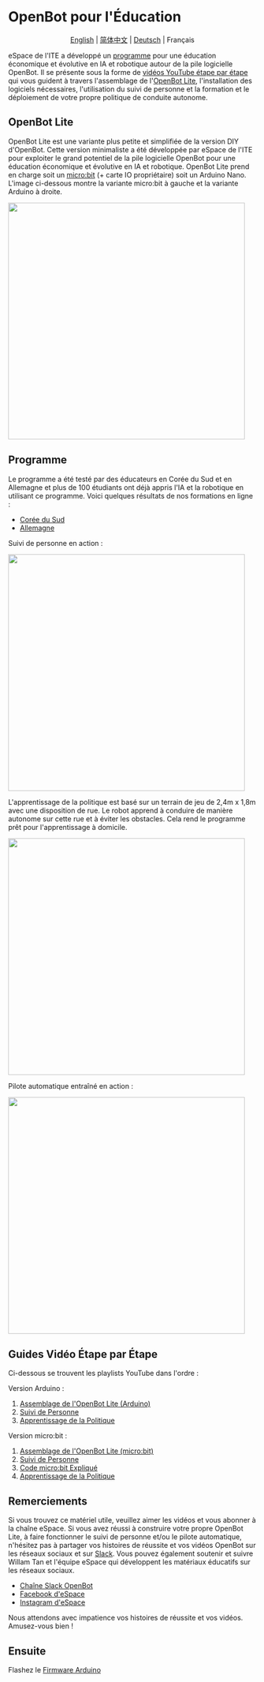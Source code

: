 # OpenBot pour l'Éducation

<p align="center">
  <a href="README.md">English</a> |
  <a href="README.zh-CN.md">简体中文</a> |
  <a href="README.de-DE.md">Deutsch</a> |
  <span>Français</span>
</p>

eSpace de l'ITE a développé un [programme](#curriculum) pour une éducation économique et évolutive en IA et robotique autour de la pile logicielle OpenBot. Il se présente sous la forme de [vidéos YouTube étape par étape](#step-by-step-video-guides) qui vous guident à travers l'assemblage de l'[OpenBot Lite](#openbot-lite-arduino), l'installation des logiciels nécessaires, l'utilisation du suivi de personne et la formation et le déploiement de votre propre politique de conduite autonome.

## OpenBot Lite

OpenBot Lite est une variante plus petite et simplifiée de la version DIY d'OpenBot. Cette version minimaliste a été développée par eSpace de l'ITE pour exploiter le grand potentiel de la pile logicielle OpenBot pour une éducation économique et évolutive en IA et robotique. OpenBot Lite prend en charge soit un [micro:bit](https://microbit.org/) (+ carte IO propriétaire) soit un Arduino Nano. L'image ci-dessous montre la variante micro:bit à gauche et la variante Arduino à droite.

<p float="left">
  <img src="../../docs/images/openbot_lite.jpg" width="480px" />
</p>

## Programme

Le programme a été testé par des éducateurs en Corée du Sud et en Allemagne et plus de 100 étudiants ont déjà appris l'IA et la robotique en utilisant ce programme. Voici quelques résultats de nos formations en ligne :

* [Corée du Sud](https://fb.watch/bDK2Vjgm3g/)
* [Allemagne](https://www.facebook.com/EspaceCW/posts/5087394677946975)

Suivi de personne en action :

<p float="left">
  <img src="../../docs/images/objectnav_320.gif" width="480px" />
</p>

L'apprentissage de la politique est basé sur un terrain de jeu de 2,4m x 1,8m avec une disposition de rue. Le robot apprend à conduire de manière autonome sur cette rue et à éviter les obstacles. Cela rend le programme prêt pour l'apprentissage à domicile.

<p float="left">
  <img src="../../docs/images/playfield.jpg" width="480px" />
</p>

Pilote automatique entraîné en action :

<p float="left">
  <img src="../../docs/images/autopilot_320.gif" width="480px" />
</p>

## Guides Vidéo Étape par Étape

Ci-dessous se trouvent les playlists YouTube dans l'ordre :

Version Arduino :
1. [Assemblage de l'OpenBot Lite (Arduino)](https://youtube.com/playlist?list=PLNKFHX5MRn52za5VeteCmvLNcL1Kowtw2)
2. [Suivi de Personne](https://youtube.com/playlist?list=PLNKFHX5MRn501oWvPbKzP1zkcqhLU5TOh)
3. [Apprentissage de la Politique](https://youtube.com/playlist?list=PLNKFHX5MRn5233AyCWhcn71JdB9qIEa-E)

Version micro:bit :
1. [Assemblage de l'OpenBot Lite (micro:bit)](https://youtube.com/playlist?list=PLNKFHX5MRn51xVKHo2VCY-KbOFQrkOm2R)
2. [Suivi de Personne](https://youtube.com/playlist?list=PLNKFHX5MRn51crWis1lwFJXj69DN9evG1)
3. [Code micro:bit Expliqué](https://youtube.com/playlist?list=PLNKFHX5MRn51DfspxVo16BkfXz8y9uR7N)
4. [Apprentissage de la Politique](https://youtube.com/playlist?list=PLNKFHX5MRn5233AyCWhcn71JdB9qIEa-E)

## Remerciements

Si vous trouvez ce matériel utile, veuillez aimer les vidéos et vous abonner à la chaîne eSpace. Si vous avez réussi à construire votre propre OpenBot Lite, à faire fonctionner le suivi de personne et/ou le pilote automatique, n'hésitez pas à partager vos histoires de réussite et vos vidéos OpenBot sur les réseaux sociaux et sur [Slack](https://join.slack.com/t/openbot-community/shared_invite/zt-jl8ygxqt-WNRNi9yzh7Lu60qui6Nh6w). Vous pouvez également soutenir et suivre Willam Tan et l'équipe eSpace qui développent les matériaux éducatifs sur les réseaux sociaux.

* [Chaîne Slack OpenBot](https://join.slack.com/t/openbot-community/shared_invite/zt-jl8ygxqt-WNRNi9yzh7Lu60qui6Nh6w)
* [Facebook d'eSpace](https://www.facebook.com/EspaceCW)
* [Instagram d'eSpace](https://www.instagram.com/EspaceCW/)

Nous attendons avec impatience vos histoires de réussite et vos vidéos. Amusez-vous bien !

## Ensuite

Flashez le [Firmware Arduino](../../firmware/README.md)